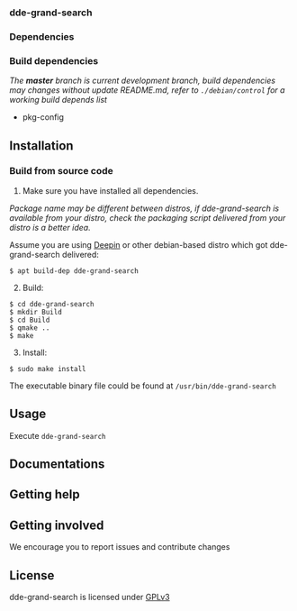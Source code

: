### dde-grand-search



### Dependencies


### Build dependencies

_The **master** branch is current development branch, build dependencies may changes without update README.md, refer to `./debian/control` for a working build depends list_
 
* pkg-config


## Installation

### Build from source code

1. Make sure you have installed all dependencies.

_Package name may be different between distros, if dde-grand-search is available from your distro, check the packaging script delivered from your distro is a better idea._

Assume you are using [Deepin](https://distrowatch.com/table.php?distribution=deepin) or other debian-based distro which got dde-grand-search delivered:

``` shell
$ apt build-dep dde-grand-search
```

2. Build:
```
$ cd dde-grand-search
$ mkdir Build
$ cd Build
$ qmake ..
$ make
```

3. Install:
```
$ sudo make install
```

The executable binary file could be found at `/usr/bin/dde-grand-search`

## Usage

Execute `dde-grand-search`

## Documentations

 
## Getting help



## Getting involved

We encourage you to report issues and contribute changes


## License

dde-grand-search is licensed under [GPLv3](LICENSE)

